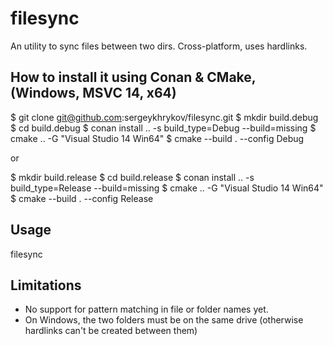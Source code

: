 # filesync
An utility to sync files between two dirs. Cross-platform, uses hardlinks.

## How to install it using Conan & CMake, (Windows, MSVC 14, x64)
$ git clone git@github.com:sergeykhrykov/filesync.git
$ mkdir build.debug
$ cd build.debug
$ conan install .. -s build_type=Debug --build=missing
$ cmake .. -G "Visual Studio 14 Win64"
$ cmake --build . --config Debug

or 

$ mkdir build.release
$ cd build.release
$ conan install .. -s build_type=Release --build=missing
$ cmake .. -G "Visual Studio 14 Win64"
$ cmake --build . --config Release

## Usage
filesync <dir1> <dir2> <file extension>

## Limitations
- No support for pattern matching in file or folder names yet.
- On Windows, the two folders must be on the same drive (otherwise hardlinks can't be created between them)

